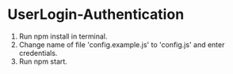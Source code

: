 # UserLogin-Authentication

1. Run npm install in terminal.
2. Change name of file 'config.example.js' to 'config.js' and enter credentials.
3. Run npm start.